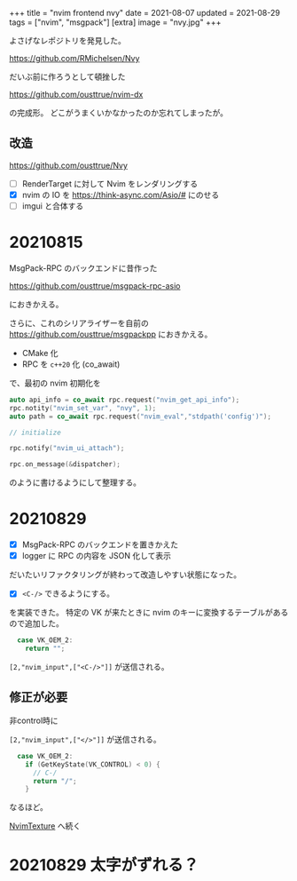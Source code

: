 +++
title = "nvim frontend nvy"
date = 2021-08-07
updated = 2021-08-29
tags = ["nvim", "msgpack"]
[extra]
image = "nvy.jpg"
+++

よさげなレポジトリを発見した。

<https://github.com/RMichelsen/Nvy>

だいぶ前に作ろうとして頓挫した

<https://github.com/ousttrue/nvim-dx>

の完成形。
どこがうまくいかなかったのか忘れてしまったが。

## 改造

<https://github.com/ousttrue/Nvy>

* [ ] RenderTarget に対して Nvim をレンダリングする
* [x] nvim の IO を <https://think-async.com/Asio/#> にのせる
* [ ] imgui と合体する

# 20210815

MsgPack-RPC のバックエンドに昔作った

<https://github.com/ousttrue/msgpack-rpc-asio>

におきかえる。

さらに、これのシリアライザーを自前の <https://github.com/ousttrue/msgpackpp> におきかえる。

* CMake 化
* RPC を `c++20` 化 (co_await)

で、最初の nvim 初期化を

```c++
auto api_info = co_await rpc.request("nvim_get_api_info");
rpc.notity("nvim_set_var", "nvy", 1);
auto path = co_await rpc.request("nvim_eval","stdpath('config')");

// initialize

rpc.notify("nvim_ui_attach");

rpc.on_message(&dispatcher);
```

のように書けるようにして整理する。

# 20210829

* [x] MsgPack-RPC のバックエンドを置きかえた
* [x] logger に RPC の内容を JSON 化して表示

だいたいリファクタリングが終わって改造しやすい状態になった。

* [x] `<C-/>` できるようにする。

を実装できた。
特定の VK が来たときに nvim のキーに変換するテーブルがあるので追加した。

```cpp
  case VK_OEM_2:
    return "";
```

`[2,"nvim_input",["<C-/>"]]` が送信される。

## 修正が必要

非control時に

`[2,"nvim_input",["</>"]]` が送信される。

```cpp
  case VK_OEM_2:
    if (GetKeyState(VK_CONTROL) < 0) {
      // C-/
      return "/";
    }
```

なるほど。

[NvimTexture](@/posts/2021/summer/nvimtexture.md) へ続く

# 20210829  太字がずれる？

